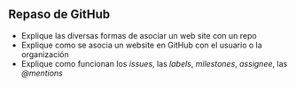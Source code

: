 ## Repaso de GitHub

* Explique las diversas formas de asociar un web site con un repo 
* Explique como se asocia un website en GitHub con el usuario o la organización
* Explique como funcionan los *issues*, las *labels*, *milestones*, *assignee*, las *@mentions*
